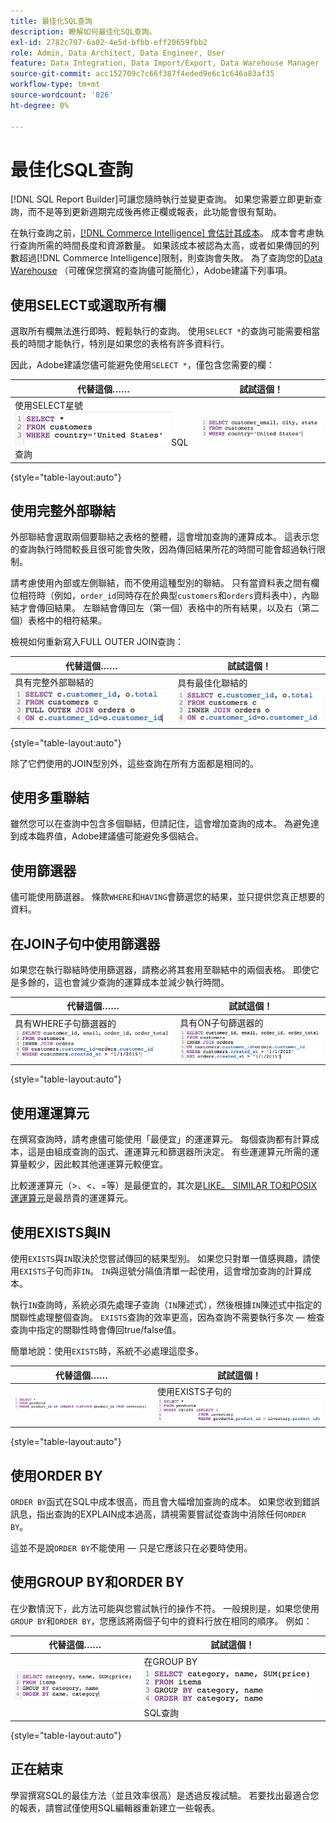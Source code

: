 ```yaml
---
title: 最佳化SQL查詢
description: 瞭解如何最佳化SQL查詢。
exl-id: 2782c707-6a02-4e5d-bfbb-eff20659fbb2
role: Admin, Data Architect, Data Engineer, User
feature: Data Integration, Data Import/Export, Data Warehouse Manager
source-git-commit: acc152709c7c66f387f4eded9e6c1c646a83af35
workflow-type: tm+mt
source-wordcount: '826'
ht-degree: 0%

---
```


# 最佳化SQL查詢

[!DNL SQL Report Builder]可讓您隨時執行並變更查詢。 如果您需要立即更新查詢，而不是等到更新週期完成後再修正欄或報表，此功能會很有幫助。

在執行查詢之前，[[!DNL Commerce Intelligence] 會估計其成本](https://experienceleague.adobe.com/docs/commerce-knowledge-base/kb/troubleshooting/miscellaneous/sql-queries-explain-cost-errors.html?lang=zh-Hant)。 成本會考慮執行查詢所需的時間長度和資源數量。 如果該成本被認為太高，或者如果傳回的列數超過[!DNL Commerce Intelligence]限制，則查詢會失敗。 為了查詢您的[Data Warehouse](../data-analyst/data-warehouse-mgr/tour-dwm.md) （可確保您撰寫的查詢儘可能簡化），Adobe建議下列事項。

## 使用SELECT或選取所有欄

選取所有欄無法進行即時、輕鬆執行的查詢。 使用`SELECT *`的查詢可能需要相當長的時間才能執行，特別是如果您的表格有許多資料行。

因此，Adobe建議您儘可能避免使用`SELECT *`，僅包含您需要的欄：

| **代替這個……** | **試試這個！** |
|-----|-----|
| 使用SELECT星號![的](../../mbi/assets/Select_all_1.png)SQL查詢 | ![SQL查詢選取特定資料行](../../mbi/assets/Select_all_2.png) |

{style="table-layout:auto"}

## 使用完整外部聯結

外部聯結會選取兩個要聯結之表格的整體，這會增加查詢的運算成本。 這表示您的查詢執行時間較長且很可能會失敗，因為傳回結果所花的時間可能會超過執行限制。

請考慮使用內部或左側聯結，而不使用這種型別的聯結。 只有當資料表之間有欄位相符時（例如，`order_id`同時存在於典型`customers`和`orders`資料表中），內聯結才會傳回結果。 左聯結會傳回左（第一個）表格中的所有結果，以及右（第二個）表格中的相符結果。

檢視如何重新寫入FULL OUTER JOIN查詢：

| **代替這個……** | **試試這個！** |
|-----|-----|
| 具有完整外部聯結的![SQL查詢](../../mbi/assets/Full_Outer_Join_1.png) | 具有最佳化聯結的![SQL查詢](../../mbi/assets/Full_Outer_Join_2.png) |

{style="table-layout:auto"}

除了它們使用的JOIN型別外，這些查詢在所有方面都是相同的。

## 使用多重聯結

雖然您可以在查詢中包含多個聯結，但請記住，這會增加查詢的成本。 為避免達到成本臨界值，Adobe建議儘可能避免多個結合。

## 使用篩選器

儘可能使用篩選器。 條款`WHERE`和`HAVING`會篩選您的結果，並只提供您真正想要的資料。

## 在JOIN子句中使用篩選器

如果您在執行聯結時使用篩選器，請務必將其套用至聯結中的兩個表格。 即使它是多餘的，這也會減少查詢的運算成本並減少執行時間。

| **代替這個……** | **試試這個！** |
|-----|-----|
| 具有WHERE子句篩選器的![SQL查詢](../../mbi/assets/Join_filters_1.png) | 具有ON子句篩選器的![SQL查詢](../../mbi/assets/Join_filters_2.png) |

{style="table-layout:auto"}

## 使用運運算元

在撰寫查詢時，請考慮儘可能使用「最便宜」的運運算元。 每個查詢都有計算成本，這是由組成查詢的函式、運運算元和篩選器所決定。 有些運運算元所需的運算量較少，因此較其他運運算元較便宜。

比較運運算元（>、&lt;、=等）是最便宜的，其次是[LIKE。 SIMILAR TO和POSIX運運算元](https://www.postgresql.org/docs/9.5/functions-matching.html)是最昂貴的運運算元。

## 使用EXISTS與IN

使用`EXISTS`與`IN`取決於您嘗試傳回的結果型別。 如果您只對單一值感興趣，請使用`EXISTS`子句而非`IN`。 `IN`與逗號分隔值清單一起使用，這會增加查詢的計算成本。

執行`IN`查詢時，系統必須先處理子查詢（`IN`陳述式），然後根據`IN`陳述式中指定的關聯性處理整個查詢。 `EXISTS`查詢的效率更高，因為查詢不需要執行多次 — 檢查查詢中指定的關聯性時會傳回true/false值。

簡單地說：使用`EXISTS`時，系統不必處理這麼多。

| **代替這個……** | **試試這個！** |
|-----|-----|
| ![使用LEFT JOIN的SQL查詢，檢查為NULL](../../mbi/assets/Exists_1.png) | 使用EXISTS子句的![SQL查詢](../../mbi/assets/Exists_2.png) |

{style="table-layout:auto"}

## 使用ORDER BY

`ORDER BY`函式在SQL中成本很高，而且會大幅增加查詢的成本。 如果您收到錯誤訊息，指出查詢的EXPLAIN成本過高，請視需要嘗試從查詢中消除任何`ORDER BY`。

這並不是說`ORDER BY`不能使用 — 只是它應該只在必要時使用。

## 使用GROUP BY和ORDER BY

在少數情況下，此方法可能與您嘗試執行的操作不符。 一般規則是，如果您使用`GROUP BY`和`ORDER BY`，您應該將兩個子句中的資料行放在相同的順序。 例如：

| **代替這個……** | **試試這個！** |
|-----|-----|
| ![SQL查詢，GROUP BY在篩選前](../../mbi/assets/Group_by_2.png) | 在GROUP BY![之前使用篩選的](../../mbi/assets/Group_by_1.png)SQL查詢 |

{style="table-layout:auto"}

## 正在結束

學習撰寫SQL的最佳方法（並且效率很高）是透過反複試驗。 若要找出最適合您的報表，請嘗試僅使用SQL編輯器重新建立一些報表。
